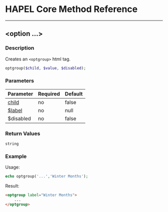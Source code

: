 # HAPEL Core Method Reference

---
## \<option ...>


### Description

Creates an `<optgroup>` html tag.

```php
optgroup($child, $value, $disabled);
```

### Parameters

| Parameter                        | Required  | Default |
|----------------------------------|-----------|---------|
| [child](../attributes/child.md)  | no        | false   |
| [$label](../attributes/label.md) | no        | null    |
| $disabled                        | no        | false   |

 
### Return Values

`string`

### Example

Usage:
```php
echo optgroup('...','Winter Months');
```
Result:
```html
<optgroup label="Winter Months">
    ...
</optgroup>
```